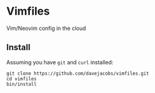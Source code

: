# Vimfiles

Vim/Neovim config in the cloud

## Install

Assuming you have `git` and `curl` installed:

    git clone https://github.com/davejacobs/vimfiles.git
    cd vimfiles
    bin/install
